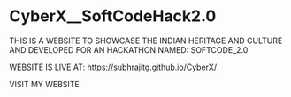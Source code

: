# CyberX__SoftCodeHack2.0

THIS IS A WEBSITE TO SHOWCASE THE INDIAN HERITAGE AND CULTURE AND DEVELOPED FOR AN HACKATHON NAMED: SOFTCODE_2.0

WEBSITE IS LIVE AT: 
https://subhrajitg.github.io/CyberX/

VISIT MY WEBSITE


